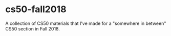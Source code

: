 # cs50-fall2018
A collection of CS50 materials that I've made for a "somewhere in between" CS50 section in Fall 2018.
